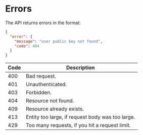 # Errors

The API returns errors in the format:

```json
{
  "error": {
    "message": "user public key not found",
    "code": 404
  }
}
```

| Code | Description                                      |
| ---- | ------------------------------------------------ |
| 400  | Bad request.                                     |
| 401  | Unauthenticated.                                 |
| 403  | Forbidden.                                       |
| 404  | Resource not found.                              |
| 409  | Resource already exists.                         |
| 413  | Entity too large, if request body was too large. |
| 429  | Too many requests, if you hit a request limit.   |
